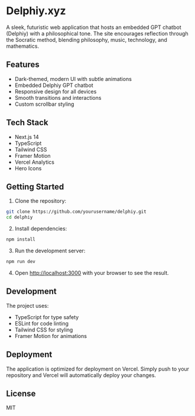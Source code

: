 # Delphiy.xyz

A sleek, futuristic web application that hosts an embedded GPT chatbot (Delphiy) with a philosophical tone. The site encourages reflection through the Socratic method, blending philosophy, music, technology, and mathematics.

## Features

- Dark-themed, modern UI with subtle animations
- Embedded Delphiy GPT chatbot
- Responsive design for all devices
- Smooth transitions and interactions
- Custom scrollbar styling

## Tech Stack

- Next.js 14
- TypeScript
- Tailwind CSS
- Framer Motion
- Vercel Analytics
- Hero Icons

## Getting Started

1. Clone the repository:
```bash
git clone https://github.com/yourusername/delphiy.git
cd delphiy
```

2. Install dependencies:
```bash
npm install
```

3. Run the development server:
```bash
npm run dev
```

4. Open [http://localhost:3000](http://localhost:3000) with your browser to see the result.

## Development

The project uses:
- TypeScript for type safety
- ESLint for code linting
- Tailwind CSS for styling
- Framer Motion for animations

## Deployment

The application is optimized for deployment on Vercel. Simply push to your repository and Vercel will automatically deploy your changes.

## License

MIT
